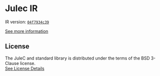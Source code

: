 # Julec IR

IR version: [`04f7934c39`](https://github.com/julelang/jule/tree/04f7934c39a57209dbc245d439476331138ae63f)

[See more information](https://manual.jule.dev/getting-started/install-from-source/compile-from-ir.html)

## License

The JuleC and standard library is distributed under the terms of the BSD 3-Clause license. \
[See License Details](./LICENSE)
